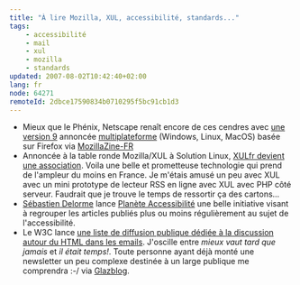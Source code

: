 ```yaml
---
title: "À lire Mozilla, XUL, accessibilité, standards..."
tags:
    - accessibilité
    - mail
    - xul
    - mozilla
    - standards
updated: 2007-08-02T10:42:40+02:00
lang: fr
node: 64271
remoteId: 2dbce17590834b0710295f5bc91cb1d3
---
```

 * Mieux que le Phénix, Netscape renaît encore de ces cendres avec [une version 9](http://blog.netscape.com/2007/01/24/netscape-9-0-teaser/) annoncée [multiplateforme](http://blog.netscape.com/2007/01/30/netscape-9-target-platforms/) (Windows, Linux, MacOS) basée sur Firefox via [MozillaZine-FR](http://www.mozillazine-fr.org/archive.phtml?article=20397)
 * Annoncée à la table ronde Mozilla/XUL à Solution Linux, [XULfr devient une association](http://xulfr.org/news/2007/02/02/197-creation-de-l-association-xulfr). Voila une belle et prometteuse technologie qui prend de l'ampleur du moins en France. Je m'étais amusé un peu avec XUL avec un mini prototype de lecteur RSS en ligne avec XUL avec PHP côté serveur. Faudrait que je trouve le temps de ressortir ça des cartons...
 * [Sébastien Delorme](http://tentatives-accessibles.eu/60-lancement-de-planete-accessibilite) lance [Planète Accessibilité](http://planete-accessibilite.com/) une belle initiative visant à regrouper les articles publiés plus ou moins régulièrement au sujet de l'accessibilité.
 * Le W3C lance [une liste de diffusion publique dédiée à la discussion autour du HTML dans les emails](http://lists.w3.org/Archives/Public/public-html-mail/). J'oscille entre *mieux vaut tard que jamais* et *il était temps!*. Toute personne ayant déjà monté une newsletter un peu complexe destinée à un large publique me comprendra :-/ via [Glazblog](http://www.glazman.org/weblog/dotclear/index.php?2007/02/02/2494-public-html-mail).
